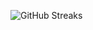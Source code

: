 ![GitHub Streaks](https://github-streaks-mqc9.onrender.com/streak/happilli/image?theme=midnight&cache_bust=1743408795&lang=ja)
